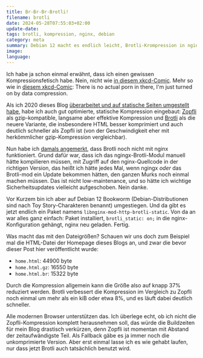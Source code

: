 ```yaml
---
title: Br-Br-Br-Brotli!
filename: brotli
date: 2024-05-28T07:55:03+02:00
update-date:
tags: brotli, kompression, nginx, debian
category: meta
summary: Debian 12 macht es endlich leicht, Brotli-Krompression in nginx zu aktivieren. Also unterstützt dieses Blog jetzt auch Brotli.
image:
language:
---
```


Ich habe ja schon einmal erwähnt, dass ich einen gewissen Kompressionsfetisch habe. Nein, nicht wie [in diesem xkcd-Comic](https://xkcd.com/598/). Mehr so wie in [diesem xkcd-Comic](https://xkcd.com/981/): There is no actual porn in there, I'm just turned on by data compression.

Als ich 2020 dieses Blog [überarbeitet und auf statische Seiten umgestellt habe](/blogposts/neustart), habe ich auch gut optimierte, statische Kompression eingebaut: [Zopfli](https://de.wikipedia.org/wiki/Zopfli) als gzip-kompatible, langsame aber effektive Kompression und [Brotli](https://de.wikipedia.org/wiki/Brotli) als die neuere Variante, die insbesondere HTML besser komprimiert und auch deutlich schneller als Zopfli ist (von der Geschwindigkeit eher mit herkömmlicher gzip-Kompression vergleichbar).

Nun habe ich [damals angemerkt](/blogposts/blog-optimization), dass Brotli noch nicht mit nginx funktioniert. Grund dafür war, dass ich das ngingx-Brotli-Modul manuell hätte kompilieren müssen, mit Zugriff auf den nginx-Quellcode in der richtigen Version, das heißt ich hätte jedes Mal, wenn ngingx _oder_ das Brotli-mod ein Update bekommen hätten, den ganzen Murks noch einmal machen müssen. Das ist nicht low-maintenance, und so hätte ich wichtige Sicherheitsupdates vielleicht aufgeschoben. Nein danke.

Vor Kurzem bin ich aber auf Debian 12 Bookworm (Debian-Distributionen sind nach Toy Story-Charakteren benannt) umgestiegen. Und da gibt es jetzt endlich ein Paket namens `libnginx-mod-http-brotli-static`. Von da an war alles ganz einfach: Paket installiert, `brotli_static: on;` in die nginx-Konfiguration gehängt, nginx neu geladen. Fertig.

Was macht das mit den Dateigrößen? Schauen wir uns doch zum Beispiel mal die HTML-Datei der Homepage dieses Blogs an, und zwar die bevor dieser Post hier veröffentlicht wurde:

- `home.html`: 44900 byte
- `home.html.gz`: 16550 byte
- `home.html.br`: 15322 byte

Durch die Kompression allgemein kann die Größe also auf knapp 37% reduziert werden. Brotli verbessert die Kompression im Vergleich zu Zopfli noch einmal um mehr als ein kiB oder etwa 8%, und es läuft dabei deutlich schneller.

Alle modernen Browser unterstützen das. Ich überlege echt, ob ich nicht die Zopfli-Kompression komplett herausnehmen soll, das würde die Buildzeiten für mein Blog drastisch verkürzen, denn Zopfli ist momentan mit Abstand der zeitaufwändigste Teil. Als Fallback gäbe es ja immer noch die unkomprimierte Version. Aber erst einmal lasse ich es wie gehabt laufen, nur dass jetzt Brotli auch tatsächlich benutzt wird.
